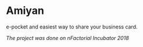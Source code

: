 # Amiyan
e-pocket and easiest way to share your business card.

*The project was done on nFactorial Incubator 2018*
